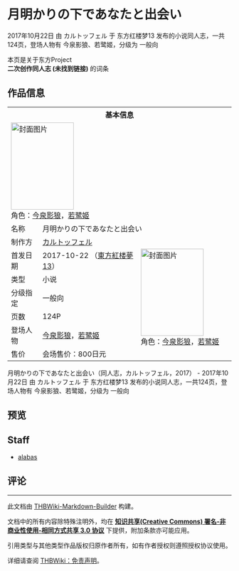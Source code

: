 # 月明かりの下であなたと出会い

<!-- source html: G:\repos\THBWiki-Markdown-Builder\THBWikiMarkdown\Temp\main\3\34\ns0%3A%E6%9C%88%E6%98%8E%E3%81%8B%E3%82%8A%E3%81%AE%E4%B8%8B%E3%81%A7%E3%81%82%E3%81%AA%E3%81%9F%E3%81%A8%E5%87%BA%E4%BC%9A%E3%81%84.html -->

2017年10月22日 由 カルトッフェル 于 东方红楼梦13 发布的小说同人志，一共124页，登场人物有 今泉影狼、若鹭姬，分级为 一般向

本页是关于东方Project  
 **二次创作同人志 (未找到链接)** 的词条
## 作品信息

<table><tbody><tr><th colspan="3">基本信息</th></tr><tr><td class="cover-artwork-mobile" colspan="2"><a href="./文件-月明かりの下であなたと出会い封面.jpg.md" class="image" title="封面图片"><img alt="封面图片" src="https://upload.thwiki.cc/thumb/c/ce/%E6%9C%88%E6%98%8E%E3%81%8B%E3%82%8A%E3%81%AE%E4%B8%8B%E3%81%A7%E3%81%82%E3%81%AA%E3%81%9F%E3%81%A8%E5%87%BA%E4%BC%9A%E3%81%84%E5%B0%81%E9%9D%A2.jpg/141px-%E6%9C%88%E6%98%8E%E3%81%8B%E3%82%8A%E3%81%AE%E4%B8%8B%E3%81%A7%E3%81%82%E3%81%AA%E3%81%9F%E3%81%A8%E5%87%BA%E4%BC%9A%E3%81%84%E5%B0%81%E9%9D%A2.jpg" decoding="async" loading="lazy" width="141" height="196" srcset="https://upload.thwiki.cc/thumb/c/ce/%E6%9C%88%E6%98%8E%E3%81%8B%E3%82%8A%E3%81%AE%E4%B8%8B%E3%81%A7%E3%81%82%E3%81%AA%E3%81%9F%E3%81%A8%E5%87%BA%E4%BC%9A%E3%81%84%E5%B0%81%E9%9D%A2.jpg/212px-%E6%9C%88%E6%98%8E%E3%81%8B%E3%82%8A%E3%81%AE%E4%B8%8B%E3%81%A7%E3%81%82%E3%81%AA%E3%81%9F%E3%81%A8%E5%87%BA%E4%BC%9A%E3%81%84%E5%B0%81%E9%9D%A2.jpg 1.5x, https://upload.thwiki.cc/thumb/c/ce/%E6%9C%88%E6%98%8E%E3%81%8B%E3%82%8A%E3%81%AE%E4%B8%8B%E3%81%A7%E3%81%82%E3%81%AA%E3%81%9F%E3%81%A8%E5%87%BA%E4%BC%9A%E3%81%84%E5%B0%81%E9%9D%A2.jpg/282px-%E6%9C%88%E6%98%8E%E3%81%8B%E3%82%8A%E3%81%AE%E4%B8%8B%E3%81%A7%E3%81%82%E3%81%AA%E3%81%9F%E3%81%A8%E5%87%BA%E4%BC%9A%E3%81%84%E5%B0%81%E9%9D%A2.jpg 2x" data-file-width="1412" data-file-height="1959"></a><div class="cover-char">角色：<a href="./今泉影狼.md" title="今泉影狼">今泉影狼</a>，<a href="./若鹭姬.md" title="若鹭姬">若鹭姬</a></div></td>
</tr><tr><td class="label">名称</td><td colspan="2"> 月明かりの下であなたと出会い </td></tr><tr><td class="label">制作方</td><td><a href="./カルトッフェル.md" title="カルトッフェル">カルトッフェル</a></td><td class="cover-artwork" rowspan="7" style="min-width:196px;"><a href="./文件-月明かりの下であなたと出会い封面.jpg.md" class="image" title="封面图片"><img alt="封面图片" src="https://upload.thwiki.cc/thumb/c/ce/%E6%9C%88%E6%98%8E%E3%81%8B%E3%82%8A%E3%81%AE%E4%B8%8B%E3%81%A7%E3%81%82%E3%81%AA%E3%81%9F%E3%81%A8%E5%87%BA%E4%BC%9A%E3%81%84%E5%B0%81%E9%9D%A2.jpg/141px-%E6%9C%88%E6%98%8E%E3%81%8B%E3%82%8A%E3%81%AE%E4%B8%8B%E3%81%A7%E3%81%82%E3%81%AA%E3%81%9F%E3%81%A8%E5%87%BA%E4%BC%9A%E3%81%84%E5%B0%81%E9%9D%A2.jpg" decoding="async" loading="lazy" width="141" height="196" srcset="https://upload.thwiki.cc/thumb/c/ce/%E6%9C%88%E6%98%8E%E3%81%8B%E3%82%8A%E3%81%AE%E4%B8%8B%E3%81%A7%E3%81%82%E3%81%AA%E3%81%9F%E3%81%A8%E5%87%BA%E4%BC%9A%E3%81%84%E5%B0%81%E9%9D%A2.jpg/212px-%E6%9C%88%E6%98%8E%E3%81%8B%E3%82%8A%E3%81%AE%E4%B8%8B%E3%81%A7%E3%81%82%E3%81%AA%E3%81%9F%E3%81%A8%E5%87%BA%E4%BC%9A%E3%81%84%E5%B0%81%E9%9D%A2.jpg 1.5x, https://upload.thwiki.cc/thumb/c/ce/%E6%9C%88%E6%98%8E%E3%81%8B%E3%82%8A%E3%81%AE%E4%B8%8B%E3%81%A7%E3%81%82%E3%81%AA%E3%81%9F%E3%81%A8%E5%87%BA%E4%BC%9A%E3%81%84%E5%B0%81%E9%9D%A2.jpg/282px-%E6%9C%88%E6%98%8E%E3%81%8B%E3%82%8A%E3%81%AE%E4%B8%8B%E3%81%A7%E3%81%82%E3%81%AA%E3%81%9F%E3%81%A8%E5%87%BA%E4%BC%9A%E3%81%84%E5%B0%81%E9%9D%A2.jpg 2x" data-file-width="1412" data-file-height="1959"></a><div class="cover-char">角色：<a href="./今泉影狼.md" title="今泉影狼">今泉影狼</a>，<a href="./若鹭姬.md" title="若鹭姬">若鹭姬</a></div></td>
</tr><tr><td class="label">首发日期</td><td>2017-10-22&#160;（<a href="/展会作品列表?e=%E4%B8%9C%E6%96%B9%E7%BA%A2%E6%A5%BC%E6%A2%A6%2313">東方紅楼夢13</a>）</td></tr><tr><td class="label">类型</td><td>小说</td></tr><tr><td class="label">分级指定</td><td>一般向</td></tr><tr><td class="label">页数</td><td>124P</td></tr><tr><td class="label">登场人物</td><td><a href="./今泉影狼.md" title="今泉影狼">今泉影狼</a>，<a href="./若鹭姬.md" title="若鹭姬">若鹭姬</a></td></tr><tr><td class="label">售价</td><td>会场售价：800日元</td></tr></tbody></table>

月明かりの下であなたと出会い（同人志，カルトッフェル，2017） - 2017年10月22日 由 カルトッフェル 于 东方红楼梦13 发布的小说同人志，一共124页，登场人物有 今泉影狼、若鹭姬，分级为 一般向
## 预览
## Staff
- [alabas](./alabas.md)

## 评论




---

此文档由 [THBWiki-Markdown-Builder](https://github.com/Delsin-Yu/THBWiki-Markdown-Builder) 构建。

文档中的所有内容除特殊注明外，均在 [**知识共享(Creative Commons) 署名-非商业性使用-相同方式共享 3.0 协议**](https://creativecommons.org/licenses/by-sa/3.0/deed.zh-hans) 下提供，附加条款亦可能应用。

引用类型与其他类型作品版权归原作者所有，如有作者授权则遵照授权协议使用。

详细请查阅 [THBWiki：免责声明](https://thbwiki.cc/THBWiki:%E5%85%8D%E8%B4%A3%E5%A3%B0%E6%98%8E)。

